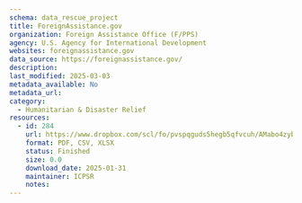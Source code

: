```yaml
---
schema: data_rescue_project 
title: ForeignAssistance.gov
organization: Foreign Assistance Office (F/PPS)
agency: U.S. Agency for International Development
websites: foreignassistance.gov
data_source: https://foreignassistance.gov/
description: 
last_modified: 2025-03-03
metadata_available: No
metadata_url: 
category:
  - Humanitarian & Disaster Relief 
resources:
  - id: 284
    url: https://www.dropbox.com/scl/fo/pvspqguds5hegb5qfvcuh/AMabo4zybreFPiHVulzahQ0?rlkey=04wex7sydikp4gted5nijbstn&dl=0
    format: PDF, CSV, XLSX
    status: Finished
    size: 0.0
    download_date: 2025-01-31
    maintainer: ICPSR
    notes: 
---
```

